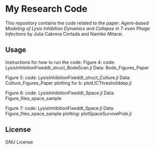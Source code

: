 # My Research Code

This repository contains the code related to the paper: *Agent-based Modeling of Lysis Inhibition Dynamics and Collapse in T-even Phage Infections* by Julia Cabrera Cortada and Namiko Mitarai.

## Usage

Instructions for how to run the code:
Figure 4: code: LysisInhibitionFixeddt_struct_BodeScan.jl
Data: Bode_Figures_Paper

Figure 5: code: LysisInhibitionFixeddt_struct_Culture.jl
Data: Culture_Figures_Paper
plotting for b: plotLICThresholddep.jl

Figure 6: code: LysisInhibitionFixeddt_Space.jl
Data: Figure_files_space_sample

Figure 7: code: LysisInhibitionFixeddt_Space.jl
Data: Figure_files_space_sample
plotting: plotSpaceSurviveProb.jl

## License

GNU License